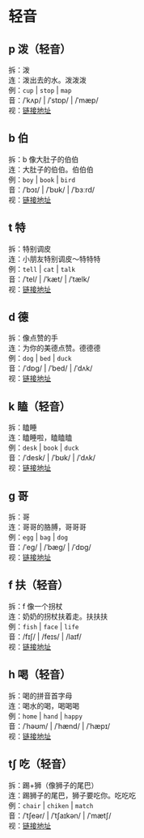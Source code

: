# 轻音

## p 泼（轻音）

拆：泼  
连：泼出去的水。泼泼泼  
例：`cup` | `stop` | `map`  
音：/ˈkʌp/ | /ˈstɒp/ | /ˈmæp/  
视：[链接地址](https://appfrxl8ojj7783.h5.xiaoeknow.com/p/course/video/v_663c5916e4b023c0667f7e1b?product_id=p_663c25abe4b0694ca03171dd)

## b 伯

拆：b 像大肚子的伯伯  
连：大肚子的伯伯。伯伯伯  
例：`boy` | `book` | `bird`  
音：/ˈbɔɪ/ | /ˈbʊk/ | /ˈbɜːrd/  
视：[链接地址](https://appfrxl8ojj7783.h5.xiaoeknow.com/p/course/video/v_663c29d0e4b0694c62c26e79?product_id=p_663c25abe4b0694ca03171dd)

## t 特

拆：特别调皮  
连：小朋友特别调皮～特特特  
例：`tell` | `cat` | `talk`  
音：/ˈtel/ | /ˈkæt/ | /ˈtælk/  
视：[链接地址](https://appfrxl8ojj7783.h5.xiaoeknow.com/p/course/video/v_663c421ee4b0694ca031872a?product_id=p_663c25abe4b0694ca03171dd)

## d 德

拆：像点赞的手  
连：为你的美德点赞。德德德  
例：`dog` | `bed` | `duck`  
音：/ˈdɒg/ | /ˈbed/ | /ˈdʌk/  
视：[链接地址](https://appfrxl8ojj7783.h5.xiaoeknow.com/p/course/video/v_663c421ce4b0694c62c280c7?product_id=p_663c25abe4b0694ca03171dd)

## k 瞌（轻音）

拆：瞌睡  
连：瞌睡啦，瞌瞌瞌  
例：`desk` | `book` | `duck`  
音：/ˈdesk/ | /ˈbʊk/ | /ˈdʌk/  
视：[链接地址](https://appfrxl8ojj7783.h5.xiaoeknow.com/p/course/video/v_663c421ae4b023c0667f74aa?product_id=p_663c25abe4b0694ca03171dd)

## g 哥

拆：哥  
连：哥哥的胳膊，哥哥哥  
例：`egg` | `bag` | `dog`  
音：/ˈeg/ | /ˈbæg/ | /ˈdɒg/  
视：[链接地址](https://appfrxl8ojj7783.h5.xiaoeknow.com/p/course/video/v_663c29d3e4b023c0667f6269?product_id=p_663c25abe4b0694ca03171dd)

## f 扶（轻音）

拆：f 像一个拐杖  
连：奶奶的拐杖扶着走。扶扶扶  
例：`fish` | `face` | `life`  
音：/fɪʃ/ | /feɪs/ | /laɪf/  
视：[链接地址](https://appfrxl8ojj7783.h5.xiaoeknow.com/p/course/video/v_663c29cfe4b023c0667f6264?product_id=p_663c25abe4b0694ca03171dd)

## h 喝（轻音）

拆：喝的拼音首字母  
连：喝水的喝，喝喝喝  
例：`home` | `hand` | `happy`  
音：/ˈhəʊm/ | /ˈhænd/ | /ˈhæpɪ/  
视：[链接地址](https://appfrxl8ojj7783.xet.citv.cn/p/course/video/v_663c27d7e4b023c0667f60f5?product_id=p_663c25abe4b0694ca03171dd)

## tʃ 吃（轻音）

拆：踢+狮（像狮子的尾巴）  
连：踢狮子的尾巴，狮子要吃你。吃吃吃  
例：`chair` | `chiken` | `match`  
音：/ˈtʃeər/ | /ˈtʃaɪkən/ | /ˈmætʃ/  
视：[链接地址](https://appfrxl8ojj7783.xet.citv.cn/p/course/video/v_663c4216e4b0694ca0318723?product_id=p_663c25abe4b0694ca03171dd)